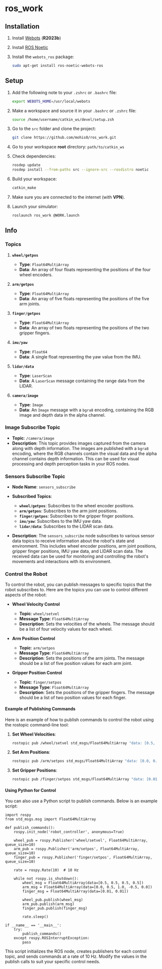 # ros_work

## Installation

1. Install [Webots](https://cyberbotics.com/) (**R2023b**)
2. Install [ROS Noetic](http://wiki.ros.org/noetic/Installation/Ubuntu)
3. Install the `webots_ros` package:

    ```sh
    sudo apt-get install ros-noetic-webots-ros
    ```

## Setup

1. Add the following note to your `.zshrc` or `.bashrc` file:

    ```sh
    export WEBOTS_HOME=/usr/local/webots
    ```

2. Make a workspace and source it in your `.bashrc` or `.zshrc` file:

    ```sh
    source /home/username/catkin_ws/devel/setup.zsh
    ```

3. Go to the `src` folder and clone the project:

    ```sh
    git clone https://github.com/mohis0/ros_work.git
    ```

4. Go to your workspace **root** directory: `path/to/catkin_ws`
5. Check dependencies:

    ```sh
    rosdep update
    rosdep install --from-paths src --ignore-src --rosdistro noetic
    ```

6. Build your workspace:

    ```sh
    catkin_make
    ```

7. Make sure you are connected to the internet (with **VPN**).
8. Launch your simulator:

    ```sh
    roslaunch ros_work @WORK.launch
    ```

## Info

### Topics

1. **`wheel/getpos`**
   - **Type**: `Float64MultiArray`
   - **Data**: An array of four floats representing the positions of the four wheel encoders.

2. **`arm/getpos`**
   - **Type**: `Float64MultiArray`
   - **Data**: An array of five floats representing the positions of the five arm joints.

3. **`finger/getpos`**
   - **Type**: `Float64MultiArray`
   - **Data**: An array of two floats representing the positions of the two gripper fingers.

4. **`imu/yaw`**
   - **Type**: `Float64`
   - **Data**: A single float representing the yaw value from the IMU.

5. **`lidar/data`**
   - **Type**: `LaserScan`
   - **Data**: A `LaserScan` message containing the range data from the LIDAR.

6. **`camera/image`**
   - **Type**: `Image`
   - **Data**: An `Image` message with a `bgra8` encoding, containing the RGB image and depth data in the alpha channel.

### Image Subscribe Topic

- **Topic**: `/camera/image`
- **Description**: This topic provides images captured from the camera along with depth information. The images are published with a `bgra8` encoding, where the RGB channels contain the visual data and the alpha channel contains depth information. This can be used for visual processing and depth perception tasks in your ROS nodes.

### Sensors Subscribe Topic

- **Node Name**: `sensors_subscribe`
- **Subscribed Topics**:
  - **`wheel/getpos`**: Subscribes to the wheel encoder positions.
  - **`arm/getpos`**: Subscribes to the arm joint positions.
  - **`finger/getpos`**: Subscribes to the gripper finger positions.
  - **`imu/yaw`**: Subscribes to the IMU yaw data.
  - **`lidar/data`**: Subscribes to the LIDAR scan data.

- **Description**: The `sensors_subscribe` node subscribes to various sensor data topics to receive information about the robot's state and environment. This includes wheel encoder positions, arm joint positions, gripper finger positions, IMU yaw data, and LIDAR scan data. The received data can be used for monitoring and controlling the robot's movements and interactions with its environment.

### Control the Robot

To control the robot, you can publish messages to specific topics that the robot subscribes to. Here are the topics you can use to control different aspects of the robot:

- **Wheel Velocity Control**
    - **Topic**: `wheel/setvel`
    - **Message Type**: `Float64MultiArray`
    - **Description**: Sets the velocities of the wheels. The message should be a list of four velocity values for each wheel.

- **Arm Position Control**
    - **Topic**: `arm/setpos`
    - **Message Type**: `Float64MultiArray`
    - **Description**: Sets the positions of the arm joints. The message should be a list of five position values for each arm joint.

- **Gripper Position Control**
    - **Topic**: `finger/setpos`
    - **Message Type**: `Float64MultiArray`
    - **Description**: Sets the positions of the gripper fingers. The message should be a list of two position values for each finger.

#### Example of Publishing Commands

Here is an example of how to publish commands to control the robot using the rostopic command-line tool:

1. **Set Wheel Velocities**:

    ```sh
    rostopic pub /wheel/setvel std_msgs/Float64MultiArray "data: [0.5, 0.5, 0.5, 0.5]"
    ```

2. **Set Arm Positions**:

    ```sh
    rostopic pub /arm/setpos std_msgs/Float64MultiArray "data: [0.0, 0.5, 1.0, -0.5, 0.0]"
    ```

3. **Set Gripper Positions**:

    ```sh
    rostopic pub /finger/setpos std_msgs/Float64MultiArray "data: [0.01, 0.01]"
    ```
#### Using Python for Control

You can also use a Python script to publish commands. Below is an example script:


    
    import rospy
    from std_msgs.msg import Float64MultiArray

    def publish_commands():
        rospy.init_node('robot_controller', anonymous=True)
        
        wheel_pub = rospy.Publisher('wheel/setvel', Float64MultiArray, queue_size=10)
        arm_pub = rospy.Publisher('arm/setpos', Float64MultiArray, queue_size=10)
        finger_pub = rospy.Publisher('finger/setpos', Float64MultiArray, queue_size=10)
        
        rate = rospy.Rate(10)  # 10 Hz

        while not rospy.is_shutdown():
            wheel_msg = Float64MultiArray(data=[0.5, 0.5, 0.5, 0.5])
            arm_msg = Float64MultiArray(data=[0.0, 0.5, 1.0, -0.5, 0.0])
            finger_msg = Float64MultiArray(data=[0.01, 0.01])
            
            wheel_pub.publish(wheel_msg)
            arm_pub.publish(arm_msg)
            finger_pub.publish(finger_msg)
            
            rate.sleep()

    if __name__ == '__main__':
        try:
            publish_commands()
        except rospy.ROSInterruptException:
            pass

This script initializes the ROS node, creates publishers for each control topic, and sends commands at a rate of 10 Hz. Modify the values in the publish calls to suit your specific control needs.   

